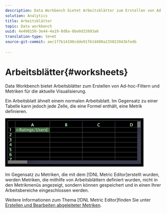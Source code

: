 ```yaml
---
description: Data Workbench bietet Arbeitsblätter zum Erstellen von Ad-hoc-Filtern und Metriken für die aktuelle Visualisierung.
solution: Analytics
title: Arbeitsblätter
topic: Data workbench
uuid: 4e498150-3e44-4a19-8d8a-8be0d32693a6
translation-type: tm+mt
source-git-commit: aec1f7b14198cdde91f61d490a235022943bfedb

---
```



# Arbeitsblätter{#worksheets}

Data Workbench bietet Arbeitsblätter zum Erstellen von Ad-hoc-Filtern und Metriken für die aktuelle Visualisierung.

Ein Arbeitsblatt ähnelt einem normalen Arbeitsblatt. Im Gegensatz zu einer Tabelle kann jedoch jede Zelle, die eine Formel enthält, eine Metrik definieren.

![](assets/vis_Worksheet_TextAndFormula.png)

Im Gegensatz zu Metriken, die mit dem [!DNL Metric Editor]erstellt wurden, werden Metriken, die mithilfe von Arbeitsblättern definiert wurden, nicht in den Metrikmenüs angezeigt, sondern können gespeichert und in einen Ihrer Arbeitsbereiche eingeschlossen werden.

Weitere Informationen zum Thema [!DNL Metric Editor]finden Sie unter [Erstellen und Bearbeiten abgeleiteter Metriken](../../../../home/c-get-started/c-admin-intrf/c-prof-mgr/c-drvd-mtrcs.md#concept-e41723b342a849309874b26232224a40).
